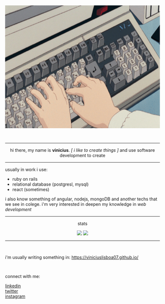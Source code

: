 <p align="center"><img height="400em" src="https://github.com/ViniciusLisboa07/ViniciusLisboa07/blob/main/tech.gif" /></p>

<br>

<hr>

<p align="center">
  hi there, my name is <b>vinicius</b>. <i>[ i like to create things ]</i> and use software development to create
</p>

<hr>

usually in work i use:

- ruby on rails
- relational database (postgresl, mysql)
- react (sometimes)

i also know something of angular, nodejs, mongoDB and another techs that we see in colege. i'm very interested in deepen my knowledge in _web development_

<hr>
<p align="center">stats</p>  


<p align="center">
  
  <img height="180em" src="https://github-readme-stats.vercel.app/api?username=viniciuslisboa07&theme=dark&show_icons=true"/>

  <img height="180em" src="https://github-readme-stats.vercel.app/api/top-langs/?username=ViniciusLisboa07&theme=dark&layout=compact"/>
  
</p>

<hr>

<br>

i'm usually writing something in: https://viniciuslisboa07.github.io/

<br>

connect with me:

<div>
  <a href="https://www.linkedin.com/in/vin%c3%adcius-lisboa-6347971a9/">linkedin</a><br>
  <a href="https://twitter.com/lisboa10_lisboa" target="_blank">twitter</a><br>
  <a href="https://www.instagram.com/viniciuslisboaaa/" target="_blank">instagram</a><br>
</div>
